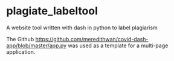 # plagiate_labeltool
A website tool written with dash in python to label plagiarism

The Github https://github.com/meredithwan/covid-dash-app/blob/master/app.py was used as a template for a multi-page application.